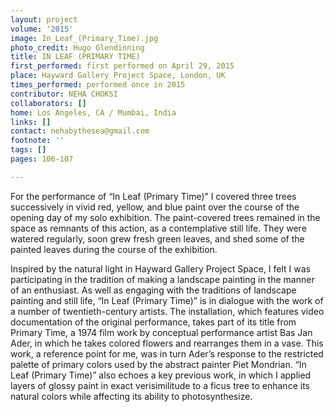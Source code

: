 ```yaml
---
layout: project
volume: '2015'
image: In_Leaf_(Primary_Time).jpg
photo_credit: Hugo Glendinning
title: IN LEAF (PRIMARY TIME)
first_performed: first performed on April 29, 2015
place: Hayward Gallery Project Space, London, UK
times_performed: performed once in 2015
contributor: NEHA CHOKSI
collaborators: []
home: Los Angeles, CA / Mumbai, India
links: []
contact: nehabythesea@gmail.com
footnote: ''
tags: []
pages: 106-107

---
```


For the performance of “In Leaf (Primary Time)” I covered three trees successively in vivid red, yellow, and blue paint over the course of the opening day of my solo exhibition. The paint-covered trees remained in the space as remnants of this action, as a contemplative still life. They were watered regularly, soon grew fresh green leaves, and shed some of the painted leaves during the course of the exhibition.

Inspired by the natural light in Hayward Gallery Project Space, I felt I was participating in the tradition of making a landscape painting in the manner of an enthusiast. As well as engaging with the traditions of landscape painting and still life, “In Leaf (Primary Time)” is in dialogue with the work of a number of twentieth-century artists. The installation, which features video documentation of the original performance, takes part of its title from Primary Time, a 1974 film work by conceptual performance artist Bas Jan Ader, in which he takes colored flowers and rearranges them in a vase. This work, a reference point for me, was in turn Ader’s response to the restricted palette of primary colors used by the abstract painter Piet Mondrian. “In Leaf (Primary Time)” also echoes a key previous work, in which I applied layers of glossy paint in exact verisimilitude to a ficus tree to enhance its natural colors while affecting its ability to photosynthesize.
